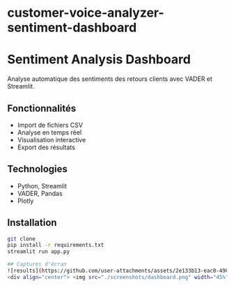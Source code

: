 # customer-voice-analyzer-sentiment-dashboard
# Sentiment Analysis Dashboard

Analyse automatique des sentiments des retours clients avec VADER et Streamlit.

## Fonctionnalités
- Import de fichiers CSV
- Analyse en temps réel
- Visualisation interactive
- Export des résultats

## Technologies
- Python, Streamlit
- VADER, Pandas
- Plotly

## Installation
```bash
git clone 
pip install -r requirements.txt
streamlit run app.py

## Captures d'écran
![results](https://github.com/user-attachments/assets/2e133b13-eac0-4907-a85a-4609a900f8ab)
<div align="center"> <img src="./screenshots/dashboard.png" width="45%" alt="Interface principale"> <img src="./screenshots/results.png" width="45%" alt="Résultats d'analyse"> </div>
